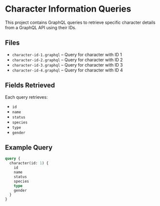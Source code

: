 # Character Information Queries

This project contains GraphQL queries to retrieve specific character details from a GraphQL API using their IDs.

## Files
- `character-id-1.graphql` – Query for character with ID 1
- `character-id-2.graphql` – Query for character with ID 2
- `character-id-3.graphql` – Query for character with ID 3
- `character-id-4.graphql` – Query for character with ID 4

## Fields Retrieved
Each query retrieves:
- `id`
- `name`
- `status`
- `species`
- `type`
- `gender`

## Example Query
```graphql
query {
  character(id: 1) {
    id
    name
    status
    species
    type
    gender
  }
}